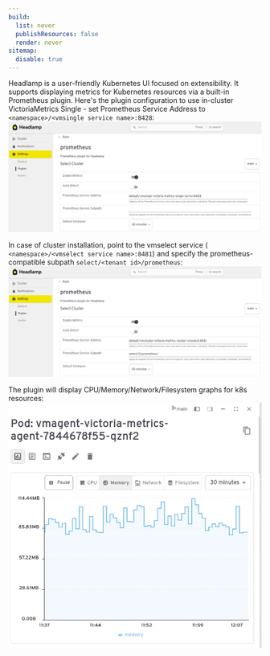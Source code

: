 ```yaml
---
build:
  list: never
  publishResources: false
  render: never
sitemap:
  disable: true
---
```


Headlamp is a user-friendly Kubernetes UI focused on extensibility. It supports displaying metrics for Kubernetes resources via a built-in Prometheus plugin. Here's the plugin configuration to use in-cluster VictoriaMetrics Single - set Prometheus Service Address to `<namespace>/<vmsingle service name>:8428`:
![VictoriaMetrics Single settings](vmsingle-plugin-settings.webp)

In case of cluster installation, point to the vmselect service (
` <namespace>/<vmselect service name>:8481`) and specify the prometheus-compatible subpath `select/<tenant id>/prometheus`:
![VictoriaMetrics Cluster settings](vmcluster-plugin-settings.webp)

The plugin will display CPU/Memory/Network/Filesystem graphs for k8s resources:
![Cluster metrics](cluster-metrics.webp)
